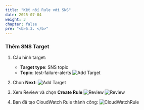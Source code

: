 ```yaml
---
title: "Kết nối Rule với SNS"
date: 2025-07-04
weight: 3
chapter: false
pre: "<b>5.3. </b>"
---
```


### Thêm SNS Target

1. Cấu hình target:
   - **Target type**: SNS topic
   - **Topic**: test-failure-alerts
   ![Add Target](/aws-workshop-demo/images/5-monitoring/5.3-connect-rule-sns/add-target.png)

2. Chọn **Next**:
   ![Add Target](/aws-workshop-demo/images/5-monitoring/5.3-connect-rule-sns/add-target2.png)

3. Xem Review và chọn **Create Rule**
   ![Review](/aws-workshop-demo/images/5-monitoring/5.3-connect-rule-sns/review.png)
   ![Review](/aws-workshop-demo/images/5-monitoring/5.3-connect-rule-sns/review2.png)

4. Bạn đã tạo CloudWatch Rule thành công:
   ![CloudWatchRule](/aws-workshop-demo/images/5-monitoring/5.3-connect-rule-sns/CloudWatchRule.png)